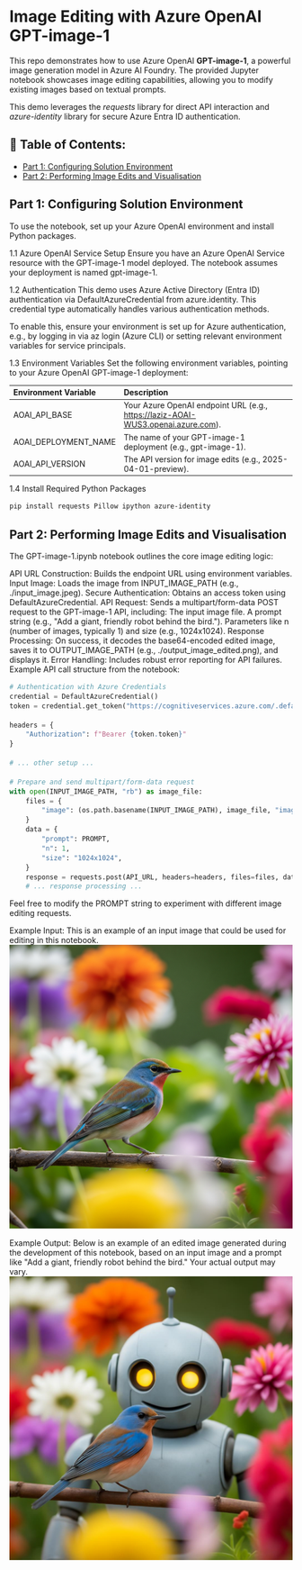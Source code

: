 # Image Editing with Azure OpenAI GPT-image-1

This repo demonstrates how to use Azure OpenAI **GPT-image-1**, a powerful image generation model in Azure AI Foundry. The provided Jupyter notebook showcases image editing capabilities, allowing you to modify existing images based on textual prompts.

This demo leverages the *requests* library for direct API interaction and *azure-identity* library for secure Azure Entra ID authentication.

## 📑 Table of Contents:
- [Part 1: Configuring Solution Environment]()
- [Part 2: Performing Image Edits and Visualisation]()

## Part 1: Configuring Solution Environment
To use the notebook, set up your Azure OpenAI environment and install Python packages.

1.1 Azure OpenAI Service Setup
Ensure you have an Azure OpenAI Service resource with the GPT-image-1 model deployed. The notebook assumes your deployment is named gpt-image-1.

1.2 Authentication
This demo uses Azure Active Directory (Entra ID) authentication via DefaultAzureCredential from azure.identity. This credential type automatically handles various authentication methods.

To enable this, ensure your environment is set up for Azure authentication, e.g., by logging in via az login (Azure CLI) or setting relevant environment variables for service principals.

1.3 Environment Variables
Set the following environment variables, pointing to your Azure OpenAI GPT-image-1 deployment:

| Environment Variable     | Description                                                                        |
| :----------------------- | :--------------------------------------------------------------------------------- |
| AOAI_API_BASE            | Your Azure OpenAI endpoint URL (e.g., https://laziz-AOAI-WUS3.openai.azure.com).   |
| AOAI_DEPLOYMENT_NAME     | The name of your GPT-image-1 deployment (e.g., gpt-image-1).                       |
| AOAI_API_VERSION         | The API version for image edits (e.g., 2025-04-01-preview).                        |

1.4 Install Required Python Packages
``` Bash
pip install requests Pillow ipython azure-identity
```

## Part 2: Performing Image Edits and Visualisation
The GPT-image-1.ipynb notebook outlines the core image editing logic:

API URL Construction: Builds the endpoint URL using environment variables.
Input Image: Loads the image from INPUT_IMAGE_PATH (e.g., ./input_image.jpeg).
Secure Authentication: Obtains an access token using DefaultAzureCredential.
API Request: Sends a multipart/form-data POST request to the GPT-image-1 API, including:
The input image file.
A prompt string (e.g., "Add a giant, friendly robot behind the bird.").
Parameters like n (number of images, typically 1) and size (e.g., 1024x1024).
Response Processing: On success, it decodes the base64-encoded edited image, saves it to OUTPUT_IMAGE_PATH (e.g., ./output_image_edited.png), and displays it.
Error Handling: Includes robust error reporting for API failures.
Example API call structure from the notebook:

``` Python
# Authentication with Azure Credentials
credential = DefaultAzureCredential()
token = credential.get_token("https://cognitiveservices.azure.com/.default") # Scope may vary

headers = {
    "Authorization": f"Bearer {token.token}"
}

# ... other setup ...

# Prepare and send multipart/form-data request
with open(INPUT_IMAGE_PATH, "rb") as image_file:
    files = {
        "image": (os.path.basename(INPUT_IMAGE_PATH), image_file, "image/jpeg")
    }
    data = {
        "prompt": PROMPT,
        "n": 1,
        "size": "1024x1024",
    }
    response = requests.post(API_URL, headers=headers, files=files, data=data)
    # ... response processing ...
```

Feel free to modify the PROMPT string to experiment with different image editing requests.

Example Input:
This is an example of an input image that could be used for editing in this notebook.
![Input_Image](images/input_image.jpeg)

Example Output:
Below is an example of an edited image generated during the development of this notebook, based on an input image and a prompt like "Add a giant, friendly robot behind the bird." Your actual output may vary.
![Output_Image](images/output_image_edited.jpeg)
